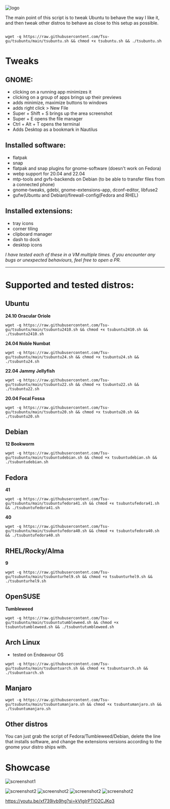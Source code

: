 ![logo](https://raw.githubusercontent.com/Tsu-gu/tsubuntu/main/tsubuntu-logo-fedora-debian-buntu.png)

The main point of this script is to tweak Ubuntu to behave the way I like it, and then tweak other distros to behave as close to this setup as possible. 

```
                                                    
wget -q https://raw.githubusercontent.com/Tsu-gu/tsubuntu/main/tsubuntu.sh && chmod +x tsubuntu.sh && ./tsubuntu.sh

```


# Tweaks

## GNOME: 
- clicking on a running app minimizes it
- clicking on a group of apps brings up their previews 
- adds minimize, maximize buttons to windows
- adds right click > New File
- Super + Shift + S brings up the area screenshot
- Super + E opens the file manager
- Ctrl + Alt + T opens the terminal
- Adds Desktop as a bookmark in Nautilus
## Installed software:
- flatpak
- snap
- flatpak and snap plugins for gnome-software (doesn't work on Fedora)
- webp support for 20.04 and 22.04
- mtp-tools and gvfs-backends on Debian (to be able to transfer files from a connected phone)
- gnome-tweaks, gdebi, gnome-extensions-app, dconf-editor, libfuse2
- gufw(Ubuntu and Debian)/firewall-config(Fedora and RHEL)
## Installed extensions:
- tray icons
- corner tiling
- clipboard manager
- dash to dock
- desktop icons

_I have tested each of these in a VM multiple times. if you encounter any bugs or unexpected behaviours, feel free to open a PR._
* * *
# Supported and tested distros:

## Ubuntu
**24.10 Oracular Oriole** 

```
wget -q https://raw.githubusercontent.com/Tsu-gu/tsubuntu/main/tsubuntu2410.sh && chmod +x tsubuntu2410.sh && ./tsubuntu2410.sh
```

**24.04 Noble Numbat**

```
wget -q https://raw.githubusercontent.com/Tsu-gu/tsubuntu/main/tsubuntu24.sh && chmod +x tsubuntu24.sh && ./tsubuntu24.sh
```

**22.04 Jammy Jellyfish**

```
wget -q https://raw.githubusercontent.com/Tsu-gu/tsubuntu/main/tsubuntu22.sh && chmod +x tsubuntu22.sh && ./tsubuntu22.sh
```

**20.04 Focal Fossa**

```
wget -q https://raw.githubusercontent.com/Tsu-gu/tsubuntu/main/tsubuntu20.sh && chmod +x tsubuntu20.sh && ./tsubuntu20.sh
```

## Debian
**12 Bookworm**

```
wget -q https://raw.githubusercontent.com/Tsu-gu/tsubuntu/main/tsubuntudebian.sh && chmod +x tsubuntudebian.sh && ./tsubuntudebian.sh
```

## Fedora
**41** 

```
wget -q https://raw.githubusercontent.com/Tsu-gu/tsubuntu/main/tsubuntufedora41.sh && chmod +x tsubuntufedora41.sh && ./tsubuntufedora41.sh
```

**40**

```
wget -q https://raw.githubusercontent.com/Tsu-gu/tsubuntu/main/tsubuntufedora40.sh && chmod +x tsubuntufedora40.sh && ./tsubuntufedora40.sh
```

## RHEL/Rocky/Alma 

**9**

```
wget -q https://raw.githubusercontent.com/Tsu-gu/tsubuntu/main/tsubunturhel9.sh && chmod +x tsubunturhel9.sh && ./tsubunturhel9.sh
```

## OpenSUSE 

**Tumbleweed**

```
wget -q https://raw.githubusercontent.com/Tsu-gu/tsubuntu/main/tsubuntutumbleweed.sh && chmod +x tsubuntutumbleweed.sh && ./tsubuntutumbleweed.sh
```

## Arch Linux
- tested on Endeavour OS
  
```
wget -q https://raw.githubusercontent.com/Tsu-gu/tsubuntu/main/tsubuntuarch.sh && chmod +x tsubuntuarch.sh && ./tsubuntuarch.sh

```
## Manjaro
```
wget -q https://raw.githubusercontent.com/Tsu-gu/tsubuntu/main/tsubuntumanjaro.sh && chmod +x tsubuntumanjaro.sh && ./tsubuntumanjaro.sh

```

## Other distros

You can just grab the script of Fedora/Tumbleweed/Debian, delete the  line that installs software, and change the extensions versions according to the gnome your distro ships with. 




# Showcase
![screenshot1](https://raw.githubusercontent.com/Tsu-gu/tsubuntu/main/buntu.webp)

![screenshot2](https://raw.githubusercontent.com/Tsu-gu/tsubuntu/main/rocky.png)
![screenshot2](https://raw.githubusercontent.com/Tsu-gu/tsubuntu/main/EndeavourShowcase.png)
![screenshot2](https://raw.githubusercontent.com/Tsu-gu/tsubuntu/main/TumbleweedShowcase.png)
![screenshot2](https://raw.githubusercontent.com/Tsu-gu/tsubuntu/main/ManjaroShowcase.png)



https://youtu.be/xf739ivb9hg?si=kVIgIrPTlO2CJKq3
